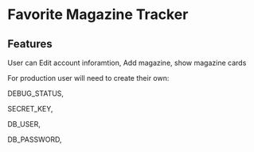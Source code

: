 # Favorite Magazine Tracker 

## Features

User can Edit account inforamtion, Add magazine, show magazine cards 

For production user will need to create their own:

DEBUG_STATUS,

SECRET_KEY,

DB_USER,

DB_PASSWORD,
